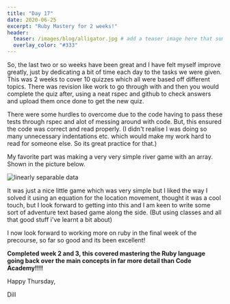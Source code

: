 ```yaml
---
title: "Day 17"
date: 2020-06-25
excerpt: "Ruby Mastery for 2 weeks!"
header:
  teaser: /images/blog/alligator.jpg # add a teaser image here that sums up what the blog post is about for display on blog page, the image should go in the image/blog folder
  overlay_color: "#333"
---
```


So, the last two or so weeks have been great and I have felt myself improve greatly, just by dedicating a bit of time each day to the tasks we were given. This was 2 weeks to cover 10 quizzes which all were based off different topics. There was revision like work to go through with and then you would complete the quiz after, using a neat rspec and github to check answers and upload them once done to get the new quiz.

There were some hurdles to overcome due to the code having to pass these tests through rspec and alot of messing around with code. But, this ensured the code was correct and read properly. (I didn't realise I was doing so many unnecessary indentations etc. which would make my work hard to read for someone else. So its great practice for that.)

My favorite part was making a very very simple river game with an array. Shown in the picture below.

<img src="{{ site.url }}{{ site.baseurl }}/images/blog/crocodiles.PNG" alt="linearly separable data">


It was just a nice little game which was very simple but I liked the way I solved it using an equation for the location movement, thought it was a cool touch, but I look forward to getting into this and I am keen to write some sort of adventure text based game along the side. (But using classes and all that good stuff i've learnt a bit about)

I now look forward to working more on ruby in the final week of the precourse, so far so good and its been excellent!

**Completed week 2 and 3, this covered mastering the Ruby language going back over the main concepts in far more detail than Code Academy!!!!**

Happy Thursday,

Dill

